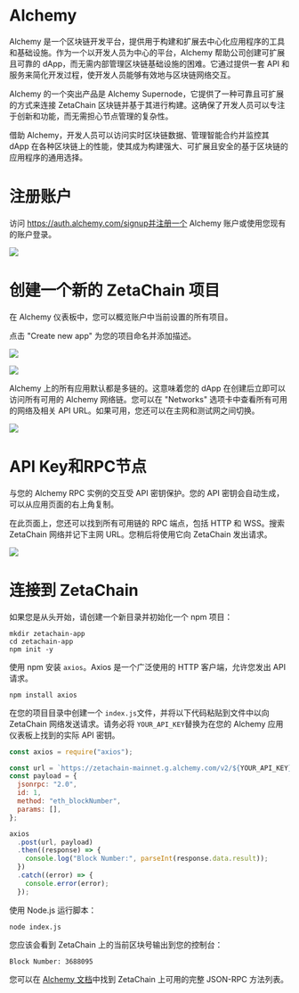 # Alchemy

Alchemy 是一个区块链开发平台，提供用于构建和扩展去中心化应用程序的工具和基础设施。作为一个以开发人员为中心的平台，Alchemy 帮助公司创建可扩展且可靠的 dApp，而无需内部管理区块链基础设施的困难。它通过提供一套 API 和服务来简化开发过程，使开发人员能够有效地与区块链网络交互。

Alchemy 的一个突出产品是 Alchemy Supernode，它提供了一种可靠且可扩展的方式来连接 ZetaChain 区块链并基于其进行构建。这确保了开发人员可以专注于创新和功能，而无需担心节点管理的复杂性。

借助 Alchemy，开发人员可以访问实时区块链数据、管理智能合约并监控其 dApp 在各种区块链上的性能，使其成为构建强大、可扩展且安全的基于区块链的应用程序的通用选择。

# 注册账户

访问 https://auth.alchemy.com/signup并注册一个 Alchemy 账户或使用您现有的账户登录。

![](https://www.zetachain.com/docs/_next/image/?url=%2Fdocs%2F_next%2Fstatic%2Fmedia%2Falchemy-0.e40a58d6.png&w=3840&q=75)

# 创建一个新的 ZetaChain 项目

在 Alchemy 仪表板中，您可以概览账户中当前设置的所有项目。

点击 "Create new app" 为您的项目命名并添加描述。

![](https://www.zetachain.com/docs/_next/image/?url=%2Fdocs%2F_next%2Fstatic%2Fmedia%2Falchemy-1.ba33ae3d.png&w=3840&q=75)

![](https://www.zetachain.com/docs/_next/image/?url=%2Fdocs%2F_next%2Fstatic%2Fmedia%2Falchemy-1.5.ea99218a.png&w=3840&q=75)

Alchemy 上的所有应用默认都是多链的。这意味着您的 dApp 在创建后立即可以访问所有可用的 Alchemy 网络链。您可以在 "Networks" 选项卡中查看所有可用的网络及相关 API URL。如果可用，您还可以在主网和测试网之间切换。

![](https://www.zetachain.com/docs/_next/image/?url=%2Fdocs%2F_next%2Fstatic%2Fmedia%2Falchemy-2.d7861416.png&w=3840&q=75)

# API Key和RPC节点

与您的 Alchemy RPC 实例的交互受 API 密钥保护。您的 API 密钥会自动生成，可以从应用页面的右上角复制。

在此页面上，您还可以找到所有可用链的 RPC 端点，包括 HTTP 和 WSS。搜索 ZetaChain 网络并记下主网 URL。您稍后将使用它向 ZetaChain 发出请求。

![](https://www.zetachain.com/docs/_next/image/?url=%2Fdocs%2F_next%2Fstatic%2Fmedia%2Falchemy-3.66d91046.png&w=3840&q=75)

# 连接到 ZetaChain

如果您是从头开始，请创建一个新目录并初始化一个 npm 项目：

```shell
mkdir zetachain-app
cd zetachain-app
npm init -y 
```

使用 npm 安装 `axios`。Axios 是一个广泛使用的 HTTP 客户端，允许您发出 API 请求。

```shell
npm install axios
```

在您的项目目录中创建一个 `index.js`文件，并将以下代码粘贴到文件中以向 ZetaChain 网络发送请求。请务必将 `YOUR_API_KEY`替换为在您的 Alchemy 应用仪表板上找到的实际 API 密钥。

```javascript
const axios = require("axios");

const url = `https://zetachain-mainnet.g.alchemy.com/v2/${YOUR_API_KEY}`;
const payload = {
  jsonrpc: "2.0",
  id: 1,
  method: "eth_blockNumber",
  params: [],
};

axios
  .post(url, payload)
  .then((response) => {
    console.log("Block Number:", parseInt(response.data.result));
  })
  .catch((error) => {
    console.error(error);
  });
```

使用 Node.js 运行脚本：

```
node index.js
```

您应该会看到 ZetaChain 上的当前区块号输出到您的控制台：

```
Block Number: 3688095
```

您可以在 [Alchemy 文档](https://www.alchemy.com/docs/node/zetachain/zeta-chain-api-endpoints/eth-block-number)中找到 ZetaChain 上可用的完整 JSON-RPC 方法列表。